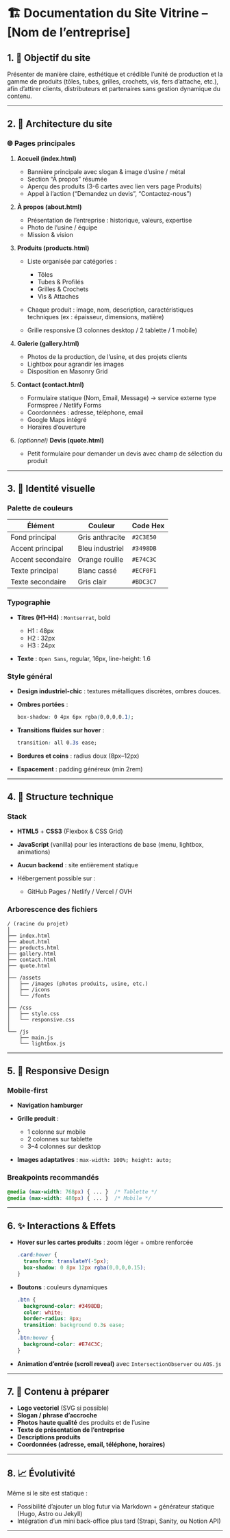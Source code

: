  # 🏗️ Documentation du Site Vitrine – **[Nom de l’entreprise]**

## 1. 🎯 Objectif du site

Présenter de manière claire, esthétique et crédible l’unité de production et la gamme de produits (tôles, tubes, grilles, crochets, vis, fers d’attache, etc.), afin d’attirer clients, distributeurs et partenaires sans gestion dynamique du contenu.

---

## 2. 🧱 Architecture du site

### 🌐 Pages principales

1. **Accueil (index.html)**

   * Bannière principale avec slogan & image d’usine / métal
   * Section “À propos” résumée
   * Aperçu des produits (3-6 cartes avec lien vers page Produits)
   * Appel à l’action (“Demandez un devis”, “Contactez-nous”)

2. **À propos (about.html)**

   * Présentation de l’entreprise : historique, valeurs, expertise
   * Photo de l’usine / équipe
   * Mission & vision

3. **Produits (products.html)**

   * Liste organisée par catégories :

     * Tôles
     * Tubes & Profilés
     * Grilles & Crochets
     * Vis & Attaches
   * Chaque produit : image, nom, description, caractéristiques techniques (ex : épaisseur, dimensions, matière)
   * Grille responsive (3 colonnes desktop / 2 tablette / 1 mobile)

4. **Galerie (gallery.html)**

   * Photos de la production, de l’usine, et des projets clients
   * Lightbox pour agrandir les images
   * Disposition en Masonry Grid

5. **Contact (contact.html)**

   * Formulaire statique (Nom, Email, Message) → service externe type Formspree / Netlify Forms
   * Coordonnées : adresse, téléphone, email
   * Google Maps intégré
   * Horaires d’ouverture

6. *(optionnel)* **Devis (quote.html)**

   * Petit formulaire pour demander un devis avec champ de sélection du produit

---

## 3. 🎨 Identité visuelle

### Palette de couleurs

| Élément           | Couleur         | Code Hex  |
| ----------------- | --------------- | --------- |
| Fond principal    | Gris anthracite | `#2C3E50` |
| Accent principal  | Bleu industriel | `#3498DB` |
| Accent secondaire | Orange rouille  | `#E74C3C` |
| Texte principal   | Blanc cassé     | `#ECF0F1` |
| Texte secondaire  | Gris clair      | `#BDC3C7` |

### Typographie

* **Titres (H1–H4)** : `Montserrat`, bold

  * H1 : 48px
  * H2 : 32px
  * H3 : 24px
* **Texte** : `Open Sans`, regular, 16px, line-height: 1.6

### Style général

* **Design industriel-chic** : textures métalliques discrètes, ombres douces.
* **Ombres portées** :

  ```css
  box-shadow: 0 4px 6px rgba(0,0,0,0.1);
  ```
* **Transitions fluides sur hover** :

  ```css
  transition: all 0.3s ease;
  ```
* **Bordures et coins** : radius doux (8px–12px)
* **Espacement** : padding généreux (min 2rem)

---

## 4. 🧩 Structure technique

### Stack

* **HTML5** + **CSS3** (Flexbox & CSS Grid)
* **JavaScript** (vanilla) pour les interactions de base (menu, lightbox, animations)
* **Aucun backend** : site entièrement statique
* Hébergement possible sur :

  * GitHub Pages / Netlify / Vercel / OVH

### Arborescence des fichiers

```
/ (racine du projet)
│
├── index.html
├── about.html
├── products.html
├── gallery.html
├── contact.html
├── quote.html
│
├── /assets
│   ├── /images (photos produits, usine, etc.)
│   ├── /icons
│   └── /fonts
│
├── /css
│   ├── style.css
│   └── responsive.css
│
└── /js
    ├── main.js
    └── lightbox.js
```

---

## 5. 📱 Responsive Design

### Mobile-first

* **Navigation hamburger**
* **Grille produit** :

  * 1 colonne sur mobile
  * 2 colonnes sur tablette
  * 3–4 colonnes sur desktop
* **Images adaptatives** : `max-width: 100%; height: auto;`

### Breakpoints recommandés

```css
@media (max-width: 768px) { ... }  /* Tablette */
@media (max-width: 480px) { ... }  /* Mobile */
```

---

## 6. ✨ Interactions & Effets

* **Hover sur les cartes produits** : zoom léger + ombre renforcée

  ```css
  .card:hover {
    transform: translateY(-5px);
    box-shadow: 0 8px 12px rgba(0,0,0,0.15);
  }
  ```
* **Boutons** : couleurs dynamiques

  ```css
  .btn {
    background-color: #3498DB;
    color: white;
    border-radius: 8px;
    transition: background 0.3s ease;
  }
  .btn:hover {
    background-color: #E74C3C;
  }
  ```
* **Animation d’entrée (scroll reveal)** avec `IntersectionObserver` ou `AOS.js`

---

## 7. 🧾 Contenu à préparer

* **Logo vectoriel** (SVG si possible)
* **Slogan / phrase d’accroche**
* **Photos haute qualité** des produits et de l’usine
* **Texte de présentation de l’entreprise**
* **Descriptions produits**
* **Coordonnées (adresse, email, téléphone, horaires)**

---

## 8. 📈 Évolutivité

Même si le site est statique :

* Possibilité d’ajouter un blog futur via Markdown + générateur statique (Hugo, Astro ou Jekyll)
* Intégration d’un mini back-office plus tard (Strapi, Sanity, ou Notion API)

---
 